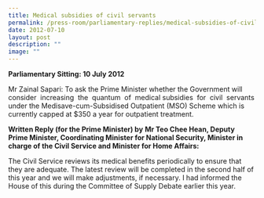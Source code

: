 ```yaml
---
title: Medical subsidies of civil servants
permalink: /press-room/parliamentary-replies/medical-subsidies-of-civil-servants/
date: 2012-07-10
layout: post
description: ""
image: ""
---
```


**Parliamentary Sitting: 10 July 2012**

Mr Zainal Sapari: To ask the Prime Minister whether the Government will consider  increasing  the  quantum  of  medical subsidies  for  civil  servants under the Medisave-cum-Subsidised Outpatient (MSO) Scheme which is currently capped at $350 a year for outpatient treatment.

**Written Reply (for the Prime Minister) by** **Mr Teo Chee Hean, Deputy Prime Minister, Coordinating Minister for National Security, Minister in charge of the Civil Service and Minister for Home Affairs:**

The Civil Service reviews its medical benefits periodically to ensure that they are adequate. The latest review will be completed in the second half of this year and we will make adjustments, if necessary. I had informed the House of this during the Committee of Supply Debate earlier this year.